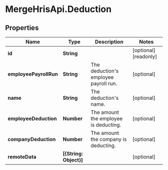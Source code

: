 # MergeHrisApi.Deduction

## Properties

Name | Type | Description | Notes
------------ | ------------- | ------------- | -------------
**id** | **String** |  | [optional] [readonly] 
**employeePayrollRun** | **String** | The deduction&#39;s employee payroll run. | [optional] 
**name** | **String** | The deduction&#39;s name. | [optional] 
**employeeDeduction** | **Number** | The amount the employee is deducting. | [optional] 
**companyDeduction** | **Number** | The amount the company is deducting. | [optional] 
**remoteData** | **[{String: Object}]** |  | [optional] 


